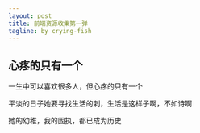 ```yaml
---
layout: post
title: 前端资源收集第一弹
tagline: by crying-fish
---
```


## 心疼的只有一个

一生中可以喜欢很多人，但心疼的只有一个

平淡的日子她要寻找生活的刺，生活是这样子啊，不如诗啊

她的幼稚，我的固执，都已成为历史